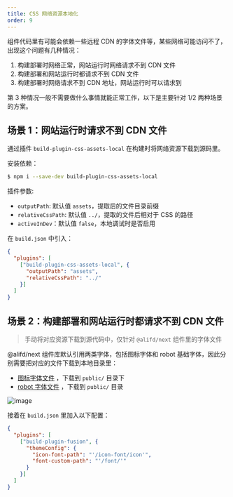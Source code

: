 ```yaml
---
title: CSS 网络资源本地化
order: 9
---
```


组件代码里有可能会依赖一些远程 CDN 的字体文件等，某些网络可能访问不了，出现这个问题有几种情况：

1. 构建部署时网络正常，网站运行时网络请求不到 CDN 文件
2. 构建部署和网站运行时都请求不到 CDN 文件
3. 构建部署时网络请求不到 CDN 地址，网站运行时可以请求到

第 3 种情况一般不需要做什么事情就能正常工作，以下是主要针对 1/2 两种场景的方案。

## 场景 1：网站运行时请求不到 CDN 文件

通过插件 `build-plugin-css-assets-local` 在构建时将网络资源下载到源码里。

安装依赖：

```bash
$ npm i --save-dev build-plugin-css-assets-local
```

插件参数:

- `outputPath`: 默认值 `assets`，提取后的文件目录前缀
- `relativeCssPath`: 默认值 `../`，提取的文件后相对于 CSS 的路径
- `activeInDev`：默认值 `false`，本地调试时是否启用

在 `build.json` 中引入：

```json
{
  "plugins": [
    ["build-plugin-css-assets-local", {
      "outputPath": "assets",
      "relativeCssPath": "../"
    }]
  ]
}
```

## 场景 2：构建部署和网站运行时都请求不到 CDN 文件

> 手动将对应资源下载到源代码中，仅针对 `@alifd/next` 组件里的字体文件

@alifd/next 组件库默认引用两类字体，包括图标字体和 robot 基础字体，因此分别需要把对应的文件下载到本地目录里：

- [图标字体文件](https://alifd.oss-cn-hangzhou.aliyuncs.com/fonts/icon-font.zip) ，下载到 `public/` 目录下
- [robot 字体文件](https://files.alicdn.com/tpsservice/31b61ac0c41fac383a1bffd154674347.zip) ，下载到 `public/` 目录

![image](https://user-images.githubusercontent.com/2505411/76869396-35cff300-68a3-11ea-98eb-8a77d6703861.png)

接着在 `build.json` 里加入以下配置：

```json
{
  "plugins": [
    ["build-plugin-fusion", {
      "themeConfig": {
        "icon-font-path": "'/icon-font/icon'",
        "font-custom-path": "'/font/'"
      }
    }]
  ]
}
```
